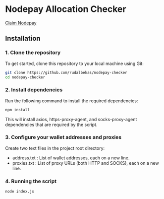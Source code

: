 # Nodepay Allocation Checker

[Claim Nodepay](https://claim.nodefoundation.ai)

## Installation

### 1. Clone the repository

To get started, clone this repository to your local machine using Git:

```bash
git clone https://github.com/rudalbekas/nodepay-checker
cd nodepay-checker
```
### 2. Install dependencies

Run the following command to install the required dependencies:

```bash
npm install
```
This will install axios, https-proxy-agent, and socks-proxy-agent dependencies that are required by the script.

### 3. Configure your wallet addresses and proxies

Create two text files in the project root directory:

* address.txt : List of wallet addresses, each on a new line.
* proxies.txt : List of proxy URLs (both HTTP and SOCKS), each on a new line.

### 4. Running the script
```bash
node index.js
```

